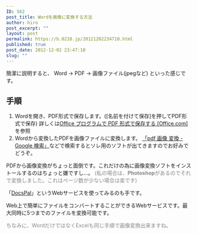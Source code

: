 ```yaml
---
ID: 562
post_title: Wordを画像に変換する方法
author: hiro
post_excerpt: ""
layout: post
permalink: https://b.0218.jp/20121202234710.html
published: true
post_date: 2012-12-02 23:47:10
slug: ""
---
```

簡潔に説明すると、
Word → PDF → 画像ファイル(jpegなど)
といった感じです。
<!--more-->
<h2>手順</h2>
<ol>
<li>Wordを開き、PDF形式で保存します。([名前を付けて保存]を押してPDF形式で保存)
詳しくは<a href="http://goo.gl/qeVYC">Office プログラムで PDF 形式で保存する [Office.com]</a>を参照</li>
<li>Wordから変換したPDFを画像ファイルに変換します。
<a href="http://goo.gl/Wb6DR">「pdf 画像 変換 - Google 検索」</a>などで検索するとソレ用のソフトが出てきますのでお好みでどうぞ。</li>
</ol>

PDFから画像変換がちょっと面倒です。これだけの為に画像変換ソフトをインストールするのはちょっと嫌ですし…。
<span style="color:#888;">(私の場合は、<b>Photoshop</b>があるのでそれで変換しました。これはページ数が少ない場合は楽です)</span>

「<a href="http://www.docspal.com/">DocsPal</a>」というWebサービスを使ってみるのも手です。

Web上で簡単にファイルをコンバートすることができるWebサービスです。最大同時に5つまでのファイルを変換可能です。

<span style="color:#888;">ちなみに、WordだけではなくExcelも同じ手順で画像変換出来ますね。</span>